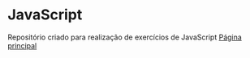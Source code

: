 # JavaScript
Repositório criado para realização de exercícios de JavaScript
[Página principal](https://pr4d0juh.github.io/javascript/)
